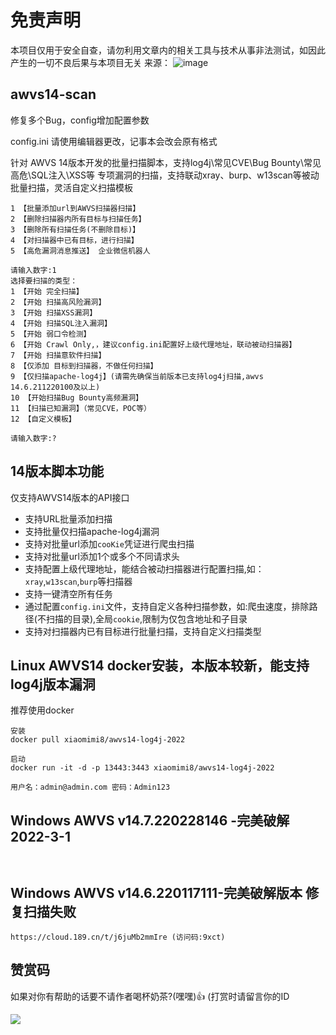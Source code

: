 # 免责声明
本项目仅用于安全自查，请勿利用文章内的相关工具与技术从事非法测试，如因此产生的一切不良后果与本项目无关
来源：
![image](https://user-images.githubusercontent.com/50769953/156727578-128466d6-b697-4ec7-9b86-802ae21b988a.png)


## awvs14-scan
修复多个Bug，config增加配置参数

config.ini 请使用编辑器更改，记事本会改会原有格式

针对 AWVS 14版本开发的批量扫描脚本，支持log4j\常见CVE\Bug Bounty\常见高危\SQL注入\XSS等 专项漏洞的扫描，支持联动xray、burp、w13scan等被动批量扫描，灵活自定义扫描模板

```
1 【批量添加url到AWVS扫描器扫描】
2 【删除扫描器内所有目标与扫描任务】
3 【删除所有扫描任务(不删除目标)】
4 【对扫描器中已有目标，进行扫描】 
5 【高危漏洞消息推送】 企业微信机器人
    
请输入数字:1
选择要扫描的类型：
1 【开始 完全扫描】
2 【开始 扫描高风险漏洞】
3 【开始 扫描XSS漏洞】
4 【开始 扫描SQL注入漏洞】
5 【开始 弱口令检测】
6 【开始 Crawl Only,，建议config.ini配置好上级代理地址，联动被动扫描器】
7 【开始 扫描意软件扫描】
8 【仅添加 目标到扫描器，不做任何扫描】
9 【仅扫描apache-log4j】(请需先确保当前版本已支持log4j扫描,awvs 14.6.211220100及以上)
10 【开始扫描Bug Bounty高频漏洞】
11 【扫描已知漏洞】（常见CVE，POC等）
12 【自定义模板】

请输入数字:?
```

## 14版本脚本功能  
仅支持AWVS14版本的API接口
* 支持URL批量添加扫描
* 支持批量仅扫描apache-log4j漏洞
* 支持对批量url添加`cooKie`凭证进行爬虫扫描
* 支持对批量url添加1个或多个不同请求头
* 支持配置上级代理地址，能结合被动扫描器进行配置扫描,如：`xray`,`w13scan`,`burp`等扫描器
* 支持一键清空所有任务
* 通过配置`config.ini`文件，支持自定义各种扫描参数，如:爬虫速度，排除路径(不扫描的目录),全局`cookie`,限制为仅包含地址和子目录
* 支持对扫描器内已有目标进行批量扫描，支持自定义扫描类型



## Linux AWVS14 docker安装，本版本较新，能支持log4j版本漏洞
推荐使用docker 
```
安装
docker pull xiaomimi8/awvs14-log4j-2022

启动
docker run -it -d -p 13443:3443 xiaomimi8/awvs14-log4j-2022

用户名：admin@admin.com 密码：Admin123
```

## Windows AWVS v14.7.220228146 -完美破解 2022-3-1
```


```


## Windows AWVS v14.6.220117111-完美破解版本 修复扫描失败
```
https://cloud.189.cn/t/j6juMb2mmIre (访问码:9xct)  

```

## 赞赏码
如果对你有帮助的话要不请作者喝杯奶茶?(嘿嘿)👍 (打赏时请留言你的ID

![](https://s3.bmp.ovh/imgs/2022/02/185eb77e0285777a.png)


